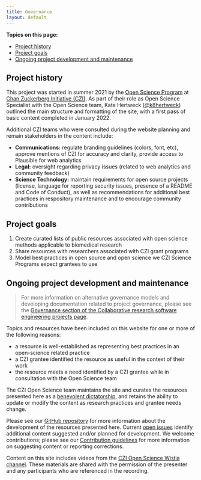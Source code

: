 ```yaml
---
title: Governance
layout: default
---
```


**Topics on this page:**
- [Project history](#project-history)
- [Project goals](#project-goals)
- [Ongoing project development and maintenance](#ongoing-project-development-and-maintenance)

## Project history

This project was started in summer 2021 by the [Open Science Program](https://chanzuckerberg.com/science/programs-resources/open-science/)
at [Chan Zuckerberg Initiative (CZI)](https://chanzuckerberg.com/).
As part of their role as Open Science Specialist with the Open Science team,
Kate Hertweck ([@k8hertweck](https://github.com/k8hertweck)) 
outlined the main structure and formatting of the site,
with a first pass of basic content completed in January 2022.

Additional CZI teams who were consulted during the website planning and remain stakeholders in the content include:
- **Communications:** regulate branding guidelines (colors, font, etc), approve mentions of CZI for accuracy and clarity, provide access to Plausible for web analytics
- **Legal:** oversight regarding privacy issues (related to web analytics and community feedback)
- **Science Technology:** maintain requirements for open source projects (license, language for reporting security issues, presence of a README and Code of Conduct), as well as recommendations for additional best practices in respository maintenance and to encourage community contributions

## Project goals

1. Create curated lists of public resources associated with open science methods applicable to biomedical research
2. Share resources with researchers associated with CZI grant programs
3. Model best practices in open source and open science we CZI Science Programs expect grantees to use 

## Ongoing project development and maintenance

> For more information on alternative governance models and developing documentation related to project governance,
> please see the [Governance section of the Collaborative research software engineering projects page](/open-science/code/os-projects#governance).

Topics and resources have been included on this website for one or more of the following reasons:
- a resource is well-established as representing best practices in an open-science related practice
- a CZI grantee identified the resource as useful in the context of their work
- the resource meets a need identified by a CZI grantee while in consultation with the Open Science team

The CZI Open Science team maintains the site and curates the resources presented here as a 
[benevolent dictatorship](https://communityrule.info/create/?r=benevolent_dictator),
and retains the ability to update or modify the content as research practices and grantee needs change.

Please see our [GitHub repository](https://github.com/chanzuckerberg/open-science)
for more information about the development of the resources presented here.
Current [open issues](https://github.com/chanzuckerberg/open-science/issues)
identify additional content suggested and/or planned for development.
We welcome contributions;
please see our [Contribution guidelines](https://chanzuckerberg.github.io/open-science/CONTRIBUTING)
for more information on suggesting content or reporting corrections.

Content on this site includes videos from the [CZI Open Science Wistia channel](https://fast.wistia.com/embed/channel/g4orlbms5g).
These materials are shared with the permission of the presenter and any participants who are referenced in the recording.
